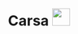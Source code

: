 <h1 align="center"><b>Carsa </b><img src="https://media.giphy.com/media/v1.Y2lkPTc5MGI3NjExMTBhZjUzMWVxYzNjNjJoNnhpcTFvMjRzamtzb202Nnc3dG44a2pnMSZlcD12MV9pbnRlcm5hbF9naWZfYnlfaWQmY3Q9Zw/LgEUg2mWFV2UWX18eA/giphy.gif" width="35"></h1>

